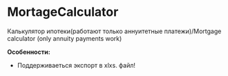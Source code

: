 # MortageCalculator
Калькулятор ипотеки(работают только аннуитетные платежи)/Mortgage calculator (only annuity payments work)

**Особенности:**
  - Поддерживаеться экспорт в xlxs. файл!
